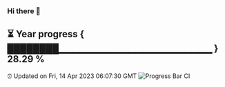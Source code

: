 ### Hi there 👋
⏳ Year progress { ████████▁▁▁▁▁▁▁▁▁▁▁▁▁▁▁▁▁▁▁▁▁▁ } 28.29 %
---
⏰ Updated on Fri, 14 Apr 2023 06:07:30 GMT
![Progress Bar CI](https://github.com/Moyi321/Moyi321/workflows/Progress%20Bar%20CI/badge.svg)
